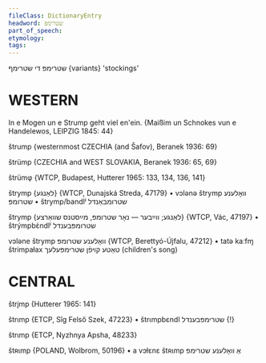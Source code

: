 ```yaml
---
fileClass: DictionaryEntry
headword: שטרימפּ
part_of_speech: 
etymology: 
tags: 
---
```

שטרימפּ
די
שטרימף  {variants}
'stockings'

WESTERN
========

In e Mogen un e Strump geht viel en'ein.
{Maißim un Schnokes vun e Handelewos, LEIPZIG 1845: 44}

štrump {westernmost CZECHIA (and Šafov), Beranek 1936: 69}

štrümp {CZECHIA and WEST SLOVAKIA, Beranek 1936: 65, 69}

štrümφ  {WTCP, Budapest, Hutterer 1965: 133, 134, 136, 141}

štrymp {לאַנגע} {WTCP, Dunajská Streda, 47179}
	•	vɔlənə štrymp וואָלענע שטרומפּ
	•	štrymp/bandlʲ שטרומבאַנדל

štrymp {לאַנגע; ווײַבער — נאָר שטרומפּ, מײַסטנס שוואַרצע} {WTCP, Vác, 47197}
	•	štrýmpbɛ̀ndlʲ שטרומפּבענדל

vɔləne štrymp וואָלענע שטרומפּ {WTCP, Berettyó-Újfalu, 47212}
	•	tatə kaːfɱ štrimpaɫax טאַטע קויפֿן שטרימפּעלעך (children's song)

CENTRAL
========

štrįmp {Hutterer 1965: 141}

štrɩmp {ETCP, Sîg Felső Szek, 47223}
	•	štrɩmpbɛndl שטרימפּבענדל {!}

štrɩmp {ETCP, Nyzhnya Apsha, 48233}

štʀɩmp {POLAND, Wolbrom, 50196}
	•	a vɔɫɛnɛ štʀɩmp אַ וואָלענע שטרימפּ